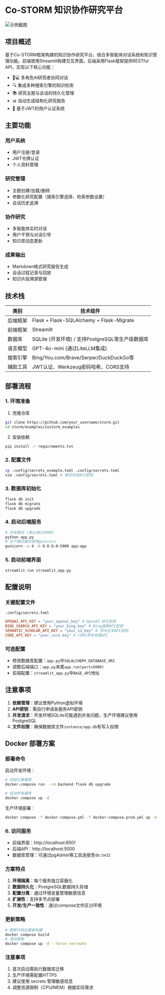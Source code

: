 # Co-STORM 知识协作研究平台

![示例截图](demo_screenshot.png) <!-- 请根据实际添加截图 -->

## 项目概述

基于Co-STORM框架构建的知识协作研究平台，结合多智能体对话系统和知识管理功能。前端使用Streamlit构建交互界面，后端采用Flask框架提供RESTful API，实现以下核心功能：

- 🧑💻 多角色AI研究者协同对话
- 🔍 集成多种搜索引擎的知识检索
- 📚 研究主题与会话的持久化管理
- 📊 自动生成结构化研究报告
- 🔐 基于JWT的用户认证系统

## 主要功能

### 用户系统
- 用户注册/登录
- JWT令牌认证
- 个人资料管理

### 研究管理
- 主题创建/加载/删除
- 参数化研究配置（搜索引擎选择、检索参数设置）
- 会话历史追溯

### 协作研究
- 多智能体实时对话
- 用户干预与对话引导
- 知识库动态更新

### 成果输出
- Markdown格式研究报告生成
- 会话过程记录与回放
- 知识片段溯源管理

## 技术栈

| 类别         | 技术组件                                                                 |
|--------------|--------------------------------------------------------------------------|
| 后端框架     | Flask + Flask-SQLAlchemy + Flask-Migrate                                |
| 前端框架     | Streamlit                                                               |
| 数据库       | SQLite (开发环境) / 支持PostgreSQL等生产级数据库                          |
| 语言模型     | GPT-4o-mini (通过LiteLLM集成)                                            |
| 搜索引擎     | Bing/You.com/Brave/Serper/DuckDuckGo等                                  |
| 辅助工具     | JWT认证、Werkzeug密码哈希、CORS支持                                      |

## 部署流程

### 1. 环境准备

1. 克隆仓库

```bash
git clone https://github.com/your_username/storm.git
cd storm/examples/costorm_examples
```

2. 安装依赖

```bash
pip install -r requirements.txt
```

### 2. 配置文件

```bash
cp .config/secrets_example.toml .config/secrets.toml
vim .config/secrets.toml # 填写实际API密钥
```

### 3. 数据库初始化

```bash
flask db init
flask db migrate
flask db upgrade
```

### 4. 启动后端服务

```bash
# 开发模式 (默认端口5000)
python app.py
# 生产模式建议使用gunicorn
gunicorn -w 4 -b 0.0.0.0:5000 app:app
```

### 5. 启动前端界面

```bash
streamlit run streamlit_app.py
```

## 配置说明

### 关键配置文件

`.config/secrets.toml`

```toml
OPENAI_API_KEY = "your_openai_key" # OpenAI API密钥
BING_SEARCH_API_KEY = "your_bing_key" # Bing搜索API密钥
SEMANTIC_SCHOLAR_API_KEY = "your_s2_key" # 学术论文API密钥
CORE_API_KEY = "your_core_key" # CORE学术资源API
```

### 可选配置
- 修改数据库配置：`app.py`中`SQLALCHEMY_DATABASE_URI`
- 调整后端端口：`app.py`末尾`app.run(port=5000)`
- 前端配置：`streamlit_app.py`中`BASE_API`地址

## 注意事项

1. **依赖管理**：建议使用Python虚拟环境
2. **API密钥**：需自行申请各服务API密钥
3. **并发请求**：开发环境SQLite可能遇到并发问题，生产环境建议使用PostgreSQL
4. **文件权限**：确保数据库文件`instance/app.db`有写入权限

## Docker 部署方案

###  部署命令

启动开发环境：
```bash
# 初始化数据库
docker-compose run --rm backend flask db upgrade

# 启动所有服务
docker compose up -d
```

生产环境部署：
```bash
docker compose -f docker-compose.yml -f docker-compose.prod.yml up -d --build
```


### 6. 访问服务
- 前端界面：http://localhost:8501
- 后端API：http://localhost:5000
- 数据库管理：可通过pgAdmin等工具连接至`db:5432`

### 方案特点
1. **环境隔离**：每个服务独立容器化
2. **数据持久化**：PostgreSQL数据持久存储
3. **配置分离**：通过环境变量管理敏感信息
4. **扩展性**：支持多节点部署
5. **开发/生产一致性**：通过compose文件区分环境

### 更新策略
```bash
# 更新代码后重新构建
docker compose build
# 滚动更新
docker compose up -d --force-recreate
```

### 注意事项
1. 首次启动需执行数据库迁移
2. 生产环境需配置HTTPS
3. 建议使用 secrets 管理敏感信息
4. 调整资源限制（CPU/MEM）根据实际需求
